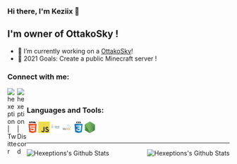 ### Hi there, I'm Keziix 👋

## I'm owner of OttakoSky !
- 🌋 I’m currently working on a [OttakoSky][discord]!
- 🥅 2021 Goals: Create a public Minecraft server !

### Connect with me:

[<img align="left" alt="hexeption | Twitter" width="22px" src="https://cdn.jsdelivr.net/npm/simple-icons@v3/icons/twitter.svg" />][twitter]
[<img align="left" alt="hexeption | Discord" width="22px" src="https://cdn.jsdelivr.net/npm/simple-icons@v3/icons/discord.svg" />][discord]

<br />

### Languages and Tools:

[<img align="left" alt="HTML5" width="26px" src="https://raw.githubusercontent.com/github/explore/80688e429a7d4ef2fca1e82350fe8e3517d3494d/topics/html/html.png" />][visucode]
[<img align="left" alt="JavaScript" width="26px" src="https://raw.githubusercontent.com/github/explore/80688e429a7d4ef2fca1e82350fe8e3517d3494d/topics/javascript/javascript.png" />][visucode]
[<img align="left" alt="Java" width="26px" src="https://raw.githubusercontent.com/github/explore/80688e429a7d4ef2fca1e82350fe8e3517d3494d/topics/java/java.png"/>][intellij]
[<img align="left" alt="MySQL" width="26px" src="https://raw.githubusercontent.com/github/explore/80688e429a7d4ef2fca1e82350fe8e3517d3494d/topics/mysql/mysql.png"/>][mysql]
[<img align="left" alt="CSS" width="26px" src="https://raw.githubusercontent.com/github/explore/80688e429a7d4ef2fca1e82350fe8e3517d3494d/topics/css/css.png"/>][visucode]
[<img align="left" alt="NodeJS" width="26px" src="https://raw.githubusercontent.com/github/explore/80688e429a7d4ef2fca1e82350fe8e3517d3494d/topics/nodejs/nodejs.png"/>][visucode]

<br />
<br />


---

<img align="left" alt="Hexeptions's Github Stats" src="https://github-readme-stats.vercel.app/api/top-langs/?username=hexeption&show_icons=true&hide_border=true&theme=radical" />
<img align="right" alt="Hexeptions's Github Stats" src="https://github-readme-stats.vercel.app/api?username=hexeption&show_icons=true&hide_border=true&theme=radical" />


[ottakoskysite]: https://www.OttakoSky.fr/
[OttakoGithub]: https://github.com/OttakoSky
[twitter]: https://twitter.com/KeziixTV
[discord]: https://discord.gg/sWwJXks
[intellij]: https://www.jetbrains.com/idea/
[git]: https://www.jetbrains.com/idea/
[gitkracken]: hthttps://www.gitkraken.com/
[github]: https://www.github.com/KeziixTV
[mysql]: https://www.datadoghq.com/dg/monitor/mysql-benefits/?utm_source=Advertisement&utm_medium=GoogleAdsNon1stTier&utm_campaign=GoogleAdsNon1stTier-MySQLBroadCV&utm_keyword=%2Bmysql&utm_matchtype=b&gclid=CjwKCAiAyc2BBhAaEiwA44-wW_siypnbh4PF-xA_hncVcoCZNijXGlJFQOGEa4wTeIWB3Fg9xhSS9BoCF6cQAvD_BwE
[visucode]: https://www.microsoft.com/fr-fr/resilience/remote-development-solutions?&ef_id=CjwKCAiAyc2BBhAaEiwA44-wW8spqrKfYENPTVwC2oza1Zs_HlsO3bFcEvW_1hd01mySmw8J9HURohoCENkQAvD_BwE:G:s&OCID=AID2100427_SEM_CjwKCAiAyc2BBhAaEiwA44-wW8spqrKfYENPTVwC2oza1Zs_HlsO3bFcEvW_1hd01mySmw8J9HURohoCENkQAvD_BwE:G:s
